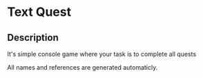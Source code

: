 # Text Quest

## Description

It's simple console game where your task is to complete all quests

All names and references are generated automaticly.
